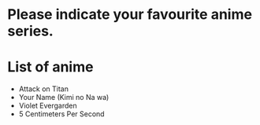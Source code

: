 # Please indicate your favourite anime series.

# List of anime
- Attack on Titan
- Your Name (Kimi no Na wa)
- Violet Evergarden
- 5 Centimeters Per Second
